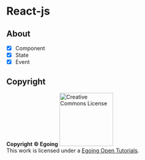 # React-js

## About
- [X] Component
- [X] State
- [X] Event

## Copyright

**Copyright © Egoing**
<a rel="license" href="http://creativecommons.org/licenses/by-nc-nd/4.0/"><img alt="Creative Commons License" style="border-width:0" src="https://user-images.githubusercontent.com/28584213/107151388-a8f3c380-69a5-11eb-8e74-930b4b1e3732.jpg" width = "140"/></a><br />This work is licensed under a <a rel="license" href="https://opentutorials.org/module/4058">Egoing Open Tutorials</a>.


